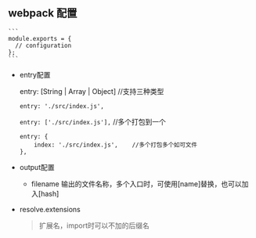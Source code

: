 ## webpack 配置

    ```
    module.exports = {
      // configuration
    };
    ```

* entry配置

    entry: [String | Array | Object]    //支持三种类型  

    `entry: './src/index.js',`  

    `entry: ['./src/index.js'],`  //多个打包到一个

    ```
    entry: {
        index: './src/index.js',    //多个打包多个如可文件
    },
    ```

* output配置

    - filename 输出的文件名称，多个入口时，可使用[name]替换，也可以加入[hash]

* resolve.extensions

    > 扩展名，import时可以不加的后缀名
